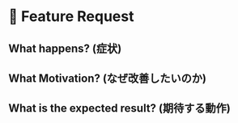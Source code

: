 # :rocket: Feature Request

## What happens? (症状)

## What Motivation? (なぜ改善したいのか)

## What is the expected result? (期待する動作)
